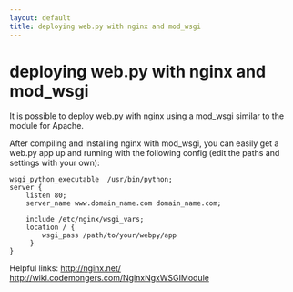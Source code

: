 ```yaml
---
layout: default
title: deploying web.py with nginx and mod_wsgi
---
```


# deploying web.py with nginx and mod_wsgi

It is possible to deploy web.py with nginx using a mod_wsgi similar to the module for Apache.

After compiling and installing nginx with mod_wsgi, you can easily get a web.py app up and running with the following config (edit the paths and settings with your own):


    wsgi_python_executable  /usr/bin/python;
    server {
        listen 80;
        server_name www.domain_name.com domain_name.com;

        include /etc/nginx/wsgi_vars;
        location / {
            wsgi_pass /path/to/your/webpy/app     
         }
    }


Helpful links:
http://nginx.net/
http://wiki.codemongers.com/NginxNgxWSGIModule

